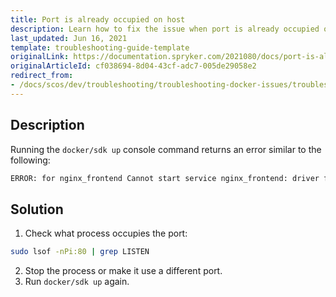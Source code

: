 ```yaml
---
title: Port is already occupied on host
description: Learn how to fix the issue when port is already occupied on host
last_updated: Jun 16, 2021
template: troubleshooting-guide-template
originalLink: https://documentation.spryker.com/2021080/docs/port-is-already-occupied-on-host
originalArticleId: cf038694-8d04-43cf-adc7-005de29058e2
redirect_from:
- /docs/scos/dev/troubleshooting/troubleshooting-docker-issues/troubleshooting-running-applications-in-docker/port-is-already-occupied-on-host.html
---
```


## Description

Running the `docker/sdk up` console command returns an error similar to the following:

```bash
ERROR: for nginx_frontend Cannot start service nginx_frontend: driver failed programming external connectivity on endpoint spryker_nginx_frontend_1 (e4fdb360f6c9a3243c0a88fa74f8d377325f65b8cd2340b2dacb51377519c1cf): Error starting userland proxy: Bind for 0.0.0.0:80: unexpected error (Failure EADDRINUSE)
```

## Solution

1. Check what process occupies the port:

```bash
sudo lsof -nPi:80 | grep LISTEN
```

2. Stop the process or make it use a different port.
3. Run `docker/sdk up` again.
